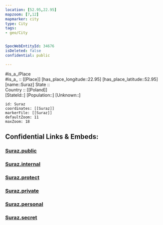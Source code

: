 ```yaml
---
location: [52.95,22.95] 
mapzoom: [7,12] 
mapmarker: city 
type: City
tags:
- geo/City


SpocWebEntityId: 34676
isDeleted: false
confidential: public

---
```

#is_a_/Place  
#is_a_ :: [[Place]] 
[has_place_longitude::22.95] 
[has_place_latitude::52.95] 
[name::Suraz] 
State ::  
Country :: [[Poland]]  
[StateId::] 
[Population::] 
[Unknown::] 


```leaflet
id: Suraz
coordinates: [[Suraz]] 
markerFile: [[Suraz]] 
defaultZoom: 11 
maxZoom: 18
```


## Confidential Links & Embeds: 

### [Suraz.public](/_public/\Earth\Continent\Europe\Europe~East\Poland\Provinces~Poland\Podlachian\CitySuraz.public.md) 

### [Suraz.internal](/_internal/\Earth\Continent\Europe\Europe~East\Poland\Provinces~Poland\Podlachian\CitySuraz.internal.md) 

### [Suraz.protect](/_protect/\Earth\Continent\Europe\Europe~East\Poland\Provinces~Poland\Podlachian\CitySuraz.protect.md) 

### [Suraz.private](/_private/\Earth\Continent\Europe\Europe~East\Poland\Provinces~Poland\Podlachian\CitySuraz.private.md) 

### [Suraz.personal](/_personal/\Earth\Continent\Europe\Europe~East\Poland\Provinces~Poland\Podlachian\CitySuraz.personal.md) 

### [Suraz.secret](/_secret/\Earth\Continent\Europe\Europe~East\Poland\Provinces~Poland\Podlachian\CitySuraz.secret.md)

